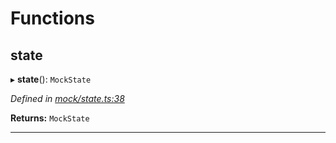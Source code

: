 

# Functions

<a id="state"></a>

##  state

▸ **state**(): `MockState`

*Defined in [mock/state.ts:38](https://github.com/polkadot-js/api/blob/78101e1/packages/rpc-provider/src/mock/state.ts#L38)*

**Returns:** `MockState`

___

